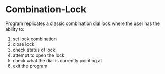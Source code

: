 # Combination-Lock

Program replicates a classic combination dial lock where the user has the ability to:

1) set lock combination
2) close lock
3) check status of lock
4) attempt to open the lock
5) check what the dial is currently pointing at
6) exit the program
